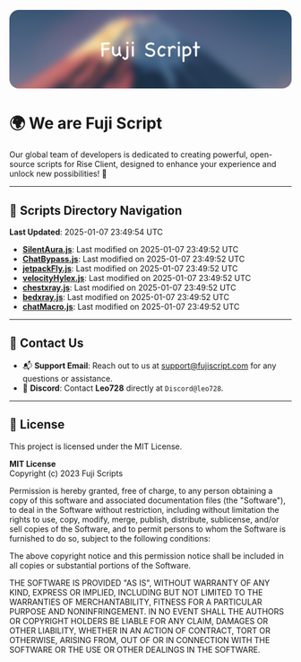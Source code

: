![Banner](.github/b.webp)

# 🌍 **We are Fuji Script**

Our global team of developers is dedicated to creating powerful, open-source scripts for Rise Client, designed to enhance your experience and unlock new possibilities! 🌟

---
<!-- SCRIPTS_NAVIGATION_START -->
## 📂 **Scripts Directory Navigation**

**Last Updated**: 2025-01-07 23:49:54 UTC

- **[SilentAura.js](scripts/SilentAura.js)**: Last modified on 2025-01-07 23:49:52 UTC
- **[ChatBypass.js](scripts/ChatBypass.js)**: Last modified on 2025-01-07 23:49:52 UTC
- **[jetpackFly.js](scripts/jetpackFly.js)**: Last modified on 2025-01-07 23:49:52 UTC
- **[velocityHylex.js](scripts/velocityHylex.js)**: Last modified on 2025-01-07 23:49:52 UTC
- **[chestxray.js](scripts/chestxray.js)**: Last modified on 2025-01-07 23:49:52 UTC
- **[bedxray.js](scripts/bedxray.js)**: Last modified on 2025-01-07 23:49:52 UTC
- **[chatMacro.js](scripts/chatMacro.js)**: Last modified on 2025-01-07 23:49:52 UTC

<!-- SCRIPTS_NAVIGATION_END -->

---

## 💬 **Contact Us**  
- 📬 **Support Email**: Reach out to us at [support@fujiscript.com](mailto:support@fujiscript.com) for any questions or assistance.  
- 💬 **Discord**: Contact **Leo728** directly at `Discord@leo728`.

---

## 📜 **License**

This project is licensed under the MIT License.  

**MIT License**  
Copyright (c) 2023 Fuji Scripts  

Permission is hereby granted, free of charge, to any person obtaining a copy of this software and associated documentation files (the "Software"), to deal in the Software without restriction, including without limitation the rights to use, copy, modify, merge, publish, distribute, sublicense, and/or sell copies of the Software, and to permit persons to whom the Software is furnished to do so, subject to the following conditions:  

The above copyright notice and this permission notice shall be included in all copies or substantial portions of the Software.  

THE SOFTWARE IS PROVIDED "AS IS", WITHOUT WARRANTY OF ANY KIND, EXPRESS OR IMPLIED, INCLUDING BUT NOT LIMITED TO THE WARRANTIES OF MERCHANTABILITY, FITNESS FOR A PARTICULAR PURPOSE AND NONINFRINGEMENT. IN NO EVENT SHALL THE AUTHORS OR COPYRIGHT HOLDERS BE LIABLE FOR ANY CLAIM, DAMAGES OR OTHER LIABILITY, WHETHER IN AN ACTION OF CONTRACT, TORT OR OTHERWISE, ARISING FROM, OUT OF OR IN CONNECTION WITH THE SOFTWARE OR THE USE OR OTHER DEALINGS IN THE SOFTWARE.  
